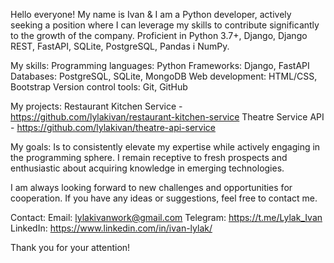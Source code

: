 Hello everyone! 
My name is Ivan & I am a Python developer, actively seeking a position where I can leverage my skills to contribute significantly to the growth of the company. Proficient in Python 3.7+, Django, Django REST, FastAPI, SQLite, PostgreSQL, Pandas і NumPy. 

My skills:
Programming languages: Python
Frameworks: Django, FastAPI
Databases: PostgreSQL, SQLite, MongoDB
Web development: HTML/CSS, Bootstrap
Version control tools: Git, GitHub


My projects:
Restaurant Kitchen Service - https://github.com/lylakivan/restaurant-kitchen-service
Theatre Service API - https://github.com/lylakivan/theatre-api-service


My goals: Is to consistently elevate my expertise while actively engaging in the programming sphere. I remain receptive to fresh prospects and enthusiastic about acquiring knowledge in emerging technologies.


I am always looking forward to new challenges and opportunities for cooperation. If you have any ideas or suggestions, feel free to contact me.


Contact:
Email: lylakivanwork@gmail.com
Telegram: https://t.me/Lylak_Ivan
LinkedIn: https://www.linkedin.com/in/ivan-lylak/

Thank you for your attention!
